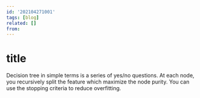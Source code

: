 ```yaml
---
id: '202104271001'
tags: [blog]
related: []
from:
---
```


# title

Decision tree in simple terms is a series of yes/no questions. 
At each node, you recursively split the feature which maximize the node purity. You can use the stopping criteria to reduce overfitting.

